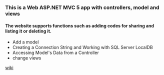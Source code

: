 ### This is a Web ASP.NET MVC 5 app with controllers, model and views
#### The website supports functions such as adding codes for sharing and listing it or deleting it.

- Add a model
- Creating a Connection String and Working with SQL Server LocalDB
- Accessing Model's Data from a Controller
- change views

[wiki](https://docs.microsoft.com/en-us/aspnet/mvc/mvc5)
